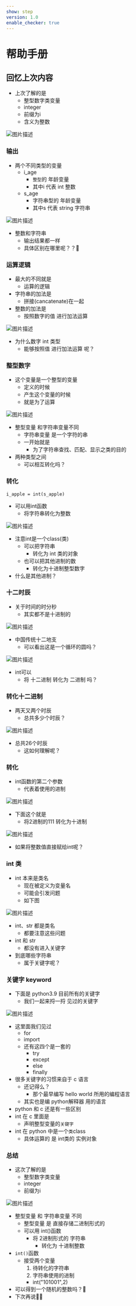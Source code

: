 ```yaml
---
show: step
version: 1.0
enable_checker: true
---
```


# 帮助手册

## 回忆上次内容

- 上次了解的是
	- 整型数字类变量
	- integer 
	- 前缀为i
	- 含义为整数

![图片描述](https://doc.shiyanlou.com/courses/uid1190679-20230806-1691331645026)


### 输出

- 两个不同类型的变量
	- i_age 
		- `整型`的 年龄变量
		- 其中i 代表 int 整数
	- s_age 
		- 字符串型的 年龄变量
		- 其中s 代表 string 字符串

![图片描述](https://doc.shiyanlou.com/courses/uid1190679-20221030-1667135622459)

- 整数和字符串 
	- 输出结果都一样
	- 具体区别在哪里呢？？🤔

### 运算逻辑

- 最大的不同就是
	- 运算的逻辑
- 字符串的加法是
	- 拼接(cancatenate)在一起
- 整数的加法是
	- 按照数字的值 进行加法运算

![图片描述](https://doc.shiyanlou.com/courses/uid1190679-20221030-1667135698125)

- 为什么数字 int 类型
	- 能够按照值 进行加法运算 呢？

### 整型数字

- 这个变量是一个整型的变量
	- 定义的时候
	- 产生这个变量的时候
	- 就是为了运算

![图片描述](https://doc.shiyanlou.com/courses/uid1190679-20220522-1653185630666)

- 整型变量 和字符串变量不同
	- 字符串变量 是一个字符的串
	- 一开始就是 
		- 为了字符串查找、匹配、显示之类的目的
- 两种类型之间
	- 可以相互转化吗？

### 转化

```
i_apple = int(s_apple)
```

- 可以用int函数
	- 将字符串转化为整数

![图片描述](https://doc.shiyanlou.com/courses/uid1190679-20210905-1630849759482)

- 注意int是一个class(类)
	- 可以把字符串
		- 转化为 int 类的对象
	- 也可以把其他进制的数
		- 转化为十进制整型数字
- 什么是其他进制？

### 十二时辰

- 关于时间的时分秒
	- 其实都不是十进制的

![图片描述](https://doc.shiyanlou.com/courses/uid1190679-20230705-1688564753534)

- 中国传统十二地支
	- 可以看出这是一个循环的圆吗？

![图片描述](https://doc.shiyanlou.com/courses/uid1190679-20230705-1688565032947)

- int可以 
	- 将 十二进制 转化为 二进制 吗？

### 转化十二进制

- 两天又两个时辰
	- 总共多少个时辰？

![图片描述](https://doc.shiyanlou.com/courses/uid1190679-20230705-1688565176278)

- 总共26个时辰
	- 这如何理解呢？

### 转化

- int函数的第二个参数
	- 代表着使用的进制

![图片描述](https://doc.shiyanlou.com/courses/uid1190679-20230705-1688565176278)

- 下面这个就是
	- 将2进制的111 转化为十进制

![图片描述](https://doc.shiyanlou.com/courses/uid1190679-20230704-1688477274355)

- 如果将整数值直接赋给int呢？

### int 类

- int 本来是类名
	- 现在被定义为变量名
	- 可能会引发问题
    - 如下图

![图片描述](https://doc.shiyanlou.com/courses/uid1190679-20210904-1630721181350)

- int、str 都是类名
	- 都要注意这些问题
- int 和 str
	- 都没有进入关键字
- 到底哪些字符串
	- 属于关键字呢？

### 关键字 keyword

- 下面是 python3.9 目前所有的关键字
	- 我们一起来捋一捋 见过的关键字

![图片描述](https://doc.shiyanlou.com/courses/uid1190679-20210904-1630721425779)

- 这里面我们见过
  - for
  - import
  - 还有这四个是一套的
	  - try
	  - except
	  - else
	  - finally
- 很多关键字的习惯来自于 c 语言
  - 还记得么？
	- 那个最早编写 hello world 所用的编程语言
  - 其实也是编 python解释器 用的语言
-  python 和 c 还是有一些区别
  - int 在 c 里面是
	 - 声明整型变量的`关键字`
  - int 在 python 中是一个`类`class 
	- 具体运算的 是 int类的 实例对象

### 总结

- 这次了解的是
	- 整型数字类变量
	- integer 
	- 前缀为i

![图片描述](https://doc.shiyanlou.com/courses/uid1190679-20231128-1701170018127)

- 整型变量 和 字符串变量 不同
	- 整型变量 是 直接存储二进制形式的
	- 可以用 int()函数 
		- 将 2进制形式的 字符串 
			- 转化为 十进制整数
- `int()`函数
	- 接受两个变量
		1. 待转化的字符串
	    2. 字符串使用的进制
		- int("101001",2) 
- 可以得到一个随机的整数吗？🤔
- 下次再说👋🏻
